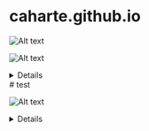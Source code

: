 # caharte.github.io


![Alt text](http://www.plantuml.com/plantuml/proxy?src=https://raw.githubusercontent.com/caharte/caharte.github.io/master/ditaatest.txt&idx=0)

![Alt text](http://www.plantuml.com/plantuml/proxy?src=https://raw.githubusercontent.com/caharte/caharte.github.io/master/README.md&idx=1)
<details>
@startditaa
+--------+   +-------+    +-------+
|        +---+ ditaa +--> |       |
|  Text  |   +-------+    |diagram|
|Document|   |!magic!|    |       |
|     {d}|   |   {d} |    |       |
+---+----+   +-------+    +-------+
    :                         ^
    |       Lots of work      |
    +-------------------------+
@endditaa
</details>
# test


![Alt text](http://www.plantuml.com/plantuml/proxy?tft=04&src=https://raw.githubusercontent.com/caharte/caharte.github.io/master/README.md&idx=1)
<details>
@startditaa
+--------+   +-------+    +-------+
|        +---+ ditaa +--> |DD   DD|
|  Text  |   +-------+    |Diagram|
|Document|   |!magic!|    |       |
|     {d}|   |   {d} |    |       |
+---+----+   +-------+    +-------+
    :                         ^
    |       Others diagram    |
    +-------------------------+
@endditaa
</details>
